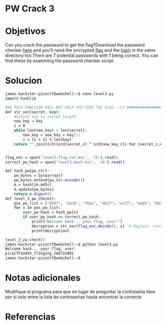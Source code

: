 #  PW Crack 3 
# Objetivos
Can you crack the password to get the flag?Download the password checker [here](https://artifacts.picoctf.net/c/16/level3.py) and you'll need the encrypted [flag](https://artifacts.picoctf.net/c/16/level3.flag.txt.enc) and the [hash](https://artifacts.picoctf.net/c/16/level3.hash.bin) in the same directory too.There are 7 potential passwords with 1 being correct. You can find these by examining the password checker script.

# Solucion
```bash
james-backster-picoctf@webshell:~$ nano level3.py
import hashlib

### THIS FUNCTION WILL NOT HELP YOU FIND THE FLAG --LT ########################
def str_xor(secret, key):
    #extend key to secret length
    new_key = key
    i = 0
    while len(new_key) < len(secret):
        new_key = new_key + key[i]
        i = (i + 1) % len(key)        
    return "".join([chr(ord(secret_c) ^ ord(new_key_c)) for (secret_c,new_key_c) in zip(secret,new_key)])


flag_enc = open('level3.flag.txt.enc', 'rb').read()
correct_pw_hash = open('level3.hash.bin', 'rb').read()

def hash_pw(pw_str):
    pw_bytes = bytearray()
    pw_bytes.extend(pw_str.encode())
    m = hashlib.md5()
    m.update(pw_bytes)
    return m.digest()
def level_3_pw_check():
    pos_pw_list = ["6997", "3ac8", "f0ac", "4b17", "ec27", "4e66", "865e"]
    for x in pos_pw_list:
        user_pw_hash = hash_pw(x)    
        if user_pw_hash == correct_pw_hash:
            print("Welcome back... your flag, user:")
            decryption = str_xor(flag_enc.decode(), x)  # Replace 'user_pw' with 'x'
            print(decryption)

level_3_pw_check()
james-backster-picoctf@webshell:~$ python level3.py
Welcome back... your flag, user:
picoCTF{m45h_fl1ng1ng_2b072a90}
james-backster-picoctf@webshell:~$ 
```

# Notas adicionales
Modifique el programa para que en lugar de preguntar la contraseña itere por si solo entre la lista de contraseñas hasta encontrar la correcta
# Referencias
